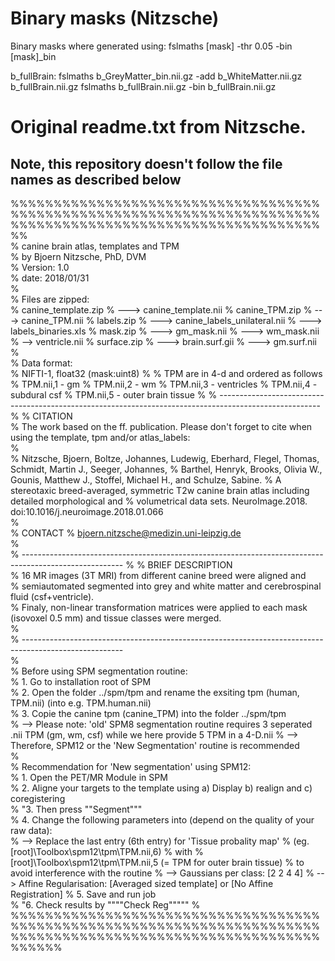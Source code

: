# Binary masks (Nitzsche)
Binary masks where generated using:
fslmaths [mask] -thr 0.05 -bin [mask]_bin

b_fullBrain:
fslmaths b_GreyMatter_bin.nii.gz -add b_WhiteMatter.nii.gz b_fullBrain.nii.gz
fslmaths b_fullBrain.nii.gz -bin b_fullBrain.nii.gz

# Original readme.txt from Nitzsche. 
## Note, this repository doesn't follow the file names as described below

%%%%%%%%%%%%%%%%%%%%%%%%%%%%%%%%%%%%%%%%%%%%%%%%%%%%%%%%%%%%%%%%%%%%%%%%%%%%%%%%%%%%%%%%%%%%%%%%%%%%%%%%%%%%%%   			
%	canine brain atlas, templates and TPM 		
%	by Bjoern Nitzsche, PhD, DVM		
%	Version: 1.0		
%	date: 2018/01/31		
%			
%	Files are zipped:		
%	canine_template.zip
%	---> canine_template.nii
%	canine_TPM.zip
%	---> canine_TPM.nii
%	labels.zip
%	---> canine_labels_unilateral.nii
%	---> labels_binaries.xls
%	mask.zip
%	---> gm_mask.nii
%	---> wm_mask.nii
%	--> ventricle.nii
%	surface.zip
%	---> brain.surf.gii
%	---> gm.surf.nii
%			
%	Data format:		
%	NIFTI-1, float32 (mask:uint8)
%
%	TPM are in 4-d and ordered as follows
%		TPM.nii,1 - gm
%		TPM.nii,2 - wm
%		TPM.nii,3 - ventricles
%		TPM.nii,4 - subdural csf
%		TPM.nii,5 - outer brain tissue
%
%	-------------------------------------------------------------------------------------------------------
%
%	CITATION		
%	The work based on the ff. publication. Please don't forget to cite when using the template, tpm and/or atlas_labels:		
%			
%	Nitzsche, Bjoern, Boltze, Johannes, Ludewig, Eberhard, Flegel, Thomas, Schmidt, Martin J., Seeger, Johannes, 
%	Barthel, Henryk, Brooks, Olivia W., Gounis, Matthew J., Stoffel, Michael H., and Schulze, Sabine. 
%	A  stereotaxic breed-averaged, symmetric T2w canine brain atlas including detailed morphological and 
%	volumetrical data sets. NeuroImage.2018. doi:10.1016/j.neuroimage.2018.01.066	
%			
%	CONTACT	
%	bjoern.nitzsche@medizin.uni-leipzig.de	
%			
%	-------------------------------------------------------------------------------------------------------
%
%	BRIEF DESCRIPTION 		
%	16 MR images (3T MRI) from different canine breed were aligned and		
%	semiautomated segmented into grey and white matter and cerebrospinal fluid (csf+ventricle).		
%	Finaly, non-linear transformation matrices were applied to each mask (isovoxel 0.5 mm) and tissue classes were merged.		
%			
%	-------------------------------------------------------------------------------------------------------		
%			
%	Before using SPM segmentation routine:		
%	1. Go to installation root of SPM		
%	2. Open the folder ../spm/tpm and rename the exsiting tpm  (human, TPM.nii) (into e.g. TPM.human.nii)		
%	3. Copie the canine tpm (canine_TPM) into the folder ../spm/tpm		
%	--> Please note: 'old' SPM8 segmentation routine requires 3 seperated .nii TPM (gm, wm, csf) while we here provide 5 TPM in a 4-D.nii
%	--> Therefore, SPM12 or the 'New Segmentation' routine is recommended 	
%			
%	Recommendation for 'New segmentation' using SPM12:		
%	1. Open the PET/MR Module in SPM		
%	2. Aligne your targets to the template using a) Display b) realign and c) coregistering		
%	"3. Then press ""Segment"""		
%	4. Change the following parameters into (depend on the quality of your raw data):		
%			--> Replace the last entry (6th entry) for 'Tissue probality map' 
%				(eg. [root]\Toolbox\spm12\tpm\TPM.nii,6) 
%				with 
%				[root]\Toolbox\spm12\tpm\TPM.nii,5 (= TPM for outer brain tissue)
%				to avoid interference with the routine
%			--> Gaussians per class: [2 2 4 4]
%			--> Affine Regularisation: [Averaged sized template] or [No Affine Registration]
%	5. Save and run job		
%	"6. Check results by """"Check Reg"""""
%					
%%%%%%%%%%%%%%%%%%%%%%%%%%%%%%%%%%%%%%%%%%%%%%%%%%%%%%%%%%%%%%%%%%%%%%%%%%%%%%%%%%%%%%%%%%%%%%%%%%%%%%%%%%%%%%%%%%			


